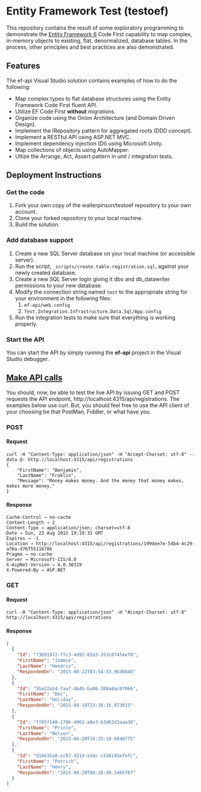 # Entity Framework Test (testoef)
This repository contains the result of some exploratory programming to demonstrate the [Entity Framework 6](https://msdn.microsoft.com/en-us/data/ee712907.aspx) Code First capability to map complex, in-memory objects to existing, flat, denormalized, database tables.  In the process, other principles and best practices are also demonstrated.

## Features
The ef-api Visual Studio solution contains examples of how to do the following:

* Map complex types to flat database structures using the Entity Framework Code First fluent API.
* Utilize EF Code First **without** migrations.
* Organize code using the Onion Architecture (and Domain Driven Design).
* Implement the IRepository pattern for aggregated roots (DDD concept).
* Implement a RESTful API using ASP.NET MVC.
* Implement dependency injection (DI) using Microsoft Unity.
* Map collections of objects using AutoMapper.
* Utlize the Arrange, Act, Assert pattern in unit / integration tests.

## Deployment Instructions
### Get the code

1. Fork your own copy of the walterpinson/testoef repository to your own account.
1. Clone your forked repository to your local machine.
1. Build the solution.

### Add database support
1. Create a new SQL Server database on your local machine (or accessible server).
1. Run the script, `_scripts/create.table.registration.sql`, against your newly created database.
1. Create a new SQL Server login giving it dbo and db_datawriter permissions to your new database.
1. Modify the connection string named `test` to the appropriate string for your environment in the following files:
	1. `ef-api/web.config`
    1. `Test.Integration.Infrastructure.Data.Sql/App.config`
1. Run the integration tests to make sure that everything is working properly.

### Start the API
You can start the API by simply running the **ef-api** project in the Visual Studio debugger.

## <a href="callapi">Make API calls</a>
You should, now, be able to test the live API by issuing GET and POST requests the API endpoint, http://localhost:4315/api/registrations.  The examples below use curl. But, you should feel free to use the API client of your choosing be that PostMan, Fiddler, or what have you.

### POST
#### Request
```
curl -H "Content-Type: application/json" -H "Accept-Charset: utf-8" --data @- http://localhost:4315/api/registrations
{
    "FirstName": "Benjamin",
    "LastName": "Fraklin",
    "Message": "Money makes money. And the money that money makes, makes more money."
}
```
#### Response
```
Cache-Control → no-cache
Content-Length → 2
Content-Type → application/json; charset=utf-8
Date → Sun, 23 Aug 2015 19:19:32 GMT
Expires → -1
Location → http://localhost:4315/api/registrations/199dee7e-54b4-4c29-a76a-d7675511b78b
Pragma → no-cache
Server → Microsoft-IIS/8.0
X-AspNet-Version → 4.0.30319
X-Powered-By → ASP.NET
```
### GET
#### Request
```
curl -H "Content-Type: application/json" -H "Accept-Charset: utf-8" http://localhost:4315/api/registrations
```
#### Response
```json
[
  {
    "Id": "73b91972-77c3-4d92-85d3-353c07454ef8",
    "FirstName": "Jimmie",
    "LastName": "Hendrix",
    "RespondedOn": "2015-08-22T03:54:33.9630846"
  },
  {
    "Id": "5ba22a54-7aa7-4b4b-ba86-388a8ac07066",
    "FirstName": "Doc",
    "LastName": "Holiday",
    "RespondedOn": "2015-08-19T23:38:16.873015"
  },
  {
    "Id": "7f85f148-1796-4962-a8e3-b3d63d3aaa38",
    "FirstName": "Prince",
    "LastName": "Nelson",
    "RespondedOn": "2015-08-20T16:25:19.6040775"
  },
  {
    "Id": "d16635a8-cc07-421d-a34c-c538145efefc",
    "FirstName": "Patrick",
    "LastName": "Henry",
    "RespondedOn": "2015-08-20T00:28:49.1465767"
  }
]
```
